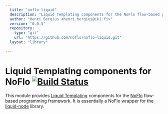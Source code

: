 ```yaml
---
  title: "noflo-liquid"
  description: "Liquid Templating components for the NoFlo flow-based programming environment"
  author: "Henri Bergius <henri.bergius@iki.fi>"
  version: "0.0.5"
  repository: 
    type: "git"
    url: "https://github.com/noflo/noflo-liquid.git"
  layout: "library"

---
```

Liquid Templating components for NoFlo [![Build Status](https://secure.travis-ci.org/noflo/noflo-liquid.png?branch=master)](https://travis-ci.org/noflo/noflo-liquid)
=========================

This module provides [Liquid Templating](http://liquidmarkup.org/) components for the [NoFlo](http://noflojs.org/) flow-based programming framework. It is essentially a NoFlo wrapper for the [liquid-node](https://github.com/sirlantis/liquid-node) library.
